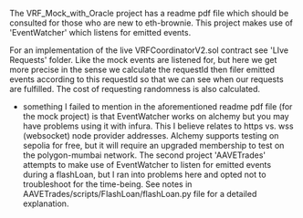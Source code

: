 The VRF_Mock_with_Oracle project has a readme pdf file which should be consulted for those who are new to eth-brownie. This project makes use of 'EventWatcher' which listens for emitted events. 

For an implementation of the live VRFCoordinatorV2.sol contract see 'LIve Requests' folder. Like the mock events are listened for, but here we get more precise in the sense we calculate the requestId then filer emitted events according to this requestId so that we can see when our requests are fulfilled. The cost of requesting randomness is also calculated.

* something I failed to mention in the aforementioned readme pdf file (for the mock project) is that EventWatcher works on alchemy but you may have problems using it with infura. This I believe relates to https vs. wss (websocket) node provider addresses. Alchemy supports testing on sepolia for free, but it will require an upgraded membership to test on the polygon-mumbai network. The second project 'AAVETrades' attempts to make use of EventWatcher to listen for emitted events during a flashLoan, but I ran into problems here and opted not to troubleshoot for the time-being. See notes in AAVETrades/scripts/FlashLoan/flashLoan.py file for a detailed explanation.
